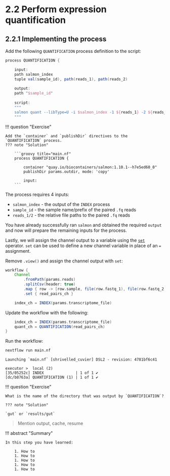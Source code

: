 # 2.2 Perform expression quantification

## 2.2.1 Implementing the process  

Add the following `QUANTIFICATION` process definition to the script:  

```groovy title="main.nf"
process QUANTIFICATION {

    input:
    path salmon_index
    tuple val(sample_id), path(reads_1), path(reads_2)
    
    output:
    path "$sample_id"
    
    script:
    """
    salmon quant --libType=U -i $salmon_index -1 ${reads_1} -2 ${reads_2} -o $sample_id
    """
```

!!! question "Exercise"

    Add the `container` and `publishDir` directives to the `QUANTIFICATION` process.  
    ??? note "Solution"

        ```groovy title="main.nf"
        process QUANTIFICATION {

            container "quay.io/biocontainers/salmon:1.10.1--h7e5ed60_0"
            publishDir params.outdir, mode: 'copy'
            
            input:
        ```

The process requires 4 inputs: 
- `salmon_index` - the output of the `INDEX` process  
- `sample_id` - the sample name/prefix of the paired `.fq` reads  
- `reads_1/2` - the relative file paths to the paired `.fq` reads  

You have already successfully ran `salmon` and obtained the required `output`
and now will prepare the remaining inputs for the process.  

Lastly, we will assign the channel output to a variable using the
[`set`](https://www.nextflow.io/docs/latest/operator.html#set) operator. `set`
can be used to define a new channel variable in place of an `=` assignment.  

Remove `.view()` and assign the channel output with `set`:  

```groovy title="main.nf"
workflow {
    Channel
        .fromPath(params.reads)
        .splitCsv(header: true)
        .map { row -> [row.sample, file(row.fastq_1), file(row.fastq_2)]
        .set { read_pairs_ch }

    index_ch = INDEX(params.transcriptome_file)
```

Update the workflow with the following:  

```groovy title="main.nf"
    index_ch = INDEX(params.transcriptome_file)
    quant_ch = QUANTIFICATION(read_pairs_ch)
}
```

Run the workflow:  
```bash
nextflow run main.nf
```

```console title="Output"
Launching `main.nf` [shrivelled_cuvier] DSL2 - revision: 4781bf6c41

executor >  local (2)
[35/05252c] INDEX              | 1 of 1 ✔
[dc/b8763a] QUANTIFICATION (1) | 1 of 1 ✔

```

!!! question "Exercise"

    What is the name of the directory that was output by `QUANTIFICATION`?

    ??? note "Solution"

    `gut` or `results/gut`

> Mention output, cache, resume  

!!! abstract "Summary"

    In this step you have learned:

        1. How to          
        1. How to 
        1. How to 
        1. How to 
        1. How to 
